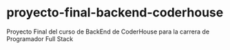 # proyecto-final-backend-coderhouse
Proyecto Final del curso de BackEnd de CoderHouse para la carrera de Programador Full Stack
